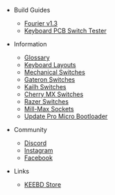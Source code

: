- Build Guides

  - [Fourier v1.3](/build-guides/fourier-v1.3/)
  - [Keyboard PCB Switch Tester](/build-guides/keyboard-pcb-switch-tester/)

- Information

  - [Glossary](/information/glossary/)
  - [Keyboard Layouts](/information/keyboard-layouts/)
  - [Mechanical Switches](/information/mechanical-switches/)
  - [Gateron Switches](/information/gateron-switches/)
  - [Kailh Switches](/information/kailh-switches/)
  - [Cherry MX Switches](/information/cherry-mx-switches/)
  - [Razer Switches](/information/razer-switches/)
  - [Mill-Max Sockets](/information/mill-max-sockets/)
  - [Update Pro Micro Bootloader](/information/update-pro-micro-bootloader/)

- Community

  - [Discord](https://discord.gg/wbHd7yTxb8)
  - [Instagram](https://www.instagram.com/keebdcom/)
  - [Facebook](https://www.facebook.com/KEEBDcom)

- Links

  - [KEEBD Store](https://keebd.com)
